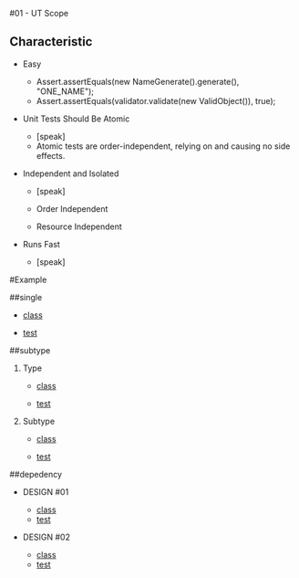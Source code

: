 #01 - UT Scope

## Characteristic
* Easy

    * Assert.assertEquals(new NameGenerate().generate(), "ONE_NAME");
    * Assert.assertEquals(validator.validate(new ValidObject()), true);   

* Unit Tests Should Be Atomic

    * [speak]
    * Atomic tests are order-independent, relying on and causing no side effects.

* Independent and Isolated

    * [speak]
    
    * Order Independent
    
    * Resource Independent   

* Runs Fast

    * [speak]

#Example

##single

* [class](../../../JUnitExample-core/src/main/java/org/junitexample/coffeetalk/ut/simple/EmailValidator.java)

* [test](../../../JUnitExample-core/src/test/java/org/junitexample/coffeetalk/ut/simple/EmailValidatorTest.java)

##subtype

1. Type

    * [class](../../../JUnitExample-core/src/main/java/org/junitexample/coffeetalk/ut/subtype/AbstractTransformerCollectionTo.java)
    
    * [test](../../../JUnitExample-core/src/test/java/org/junitexample/coffeetalk/ut/subtype/AbstractTransformerCollectionToTest.java)

2. Subtype

    * [class](../../../JUnitExample-core/src/main/java/org/junitexample/coffeetalk/ut/subtype/Bean2XMLTransformer.java) 
    
    * [test](../../../JUnitExample-core/src/test/java/org/junitexample/coffeetalk/ut/subtype/Bean2XMLTransformerTest.java)

##depedency

* DESIGN #01

    * [class](../../../JUnitExample-core/src/main/java/org/junitexample/coffeetalk/ut/depedency/PasswordValidatorDepency.java)
    * [test](../../../JUnitExample-core/src/test/java/org/junitexample/coffeetalk/ut/depedency/PasswordValidatorDepencyTest.java)

* DESIGN #02

    * [class](../../../JUnitExample-core/src/main/java/org/junitexample/coffeetalk/ut/depedency/PasswordValidatorImp.java)
    * [test](../../../JUnitExample-core/src/test/java/org/junitexample/coffeetalk/ut/depedency/PasswordValidatorImpTest.java) 